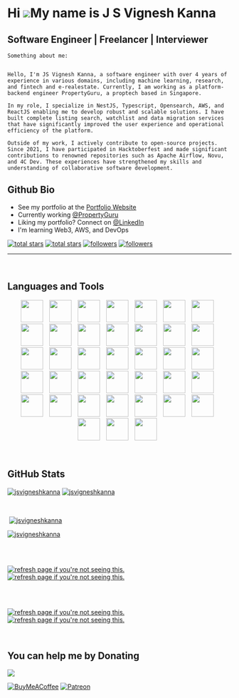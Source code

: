 # Hi ![](https://user-images.githubusercontent.com/18350557/176309783-0785949b-9127-417c-8b55-ab5a4333674e.gif)My name is J S Vignesh Kanna

## Software Engineer | Freelancer | Interviewer

```
Something about me:


Hello, I'm JS Vignesh Kanna, a software engineer with over 4 years of experience in various domains, including machine learning, research, and fintech and e-realestate. Currently, I am working as a platform-backend engineer PropertyGuru, a proptech based in Singapore.

In my role, I specialize in NestJS, Typescript, Opensearch, AWS, and ReactJS enabling me to develop robust and scalable solutions. I have built complete listing search, watchlist and data migration services that have significantly improved the user experience and operational efficiency of the platform.

Outside of my work, I actively contribute to open-source projects. Since 2021, I have participated in Hacktoberfest and made significant contributions to renowned repositories such as Apache Airflow, Novu, and 4C Dev. These experiences have strengthened my skills and understanding of collaborative software development.

```

<h2>Github Bio</h2>

- See my portfolio at the [Portfolio Website](https://jsvigneshkanna.netlify.app/)
- Currently working [@PropertyGuru](https://www.propertyguru.com.sg/)
- Liking my portfolio? Connect on [@LinkedIn](https://www.linkedin.com/in/jsvigneshkanna/)
- I'm learning Web3, AWS, and DevOps

<p align="left"> 
  <a href="https://github.com/jsvigneshkanna?tab=repositories&sort=stargazers#gh-light-mode-only">
    <img alt="total stars" title="Total stars on GitHub" src="https://custom-icon-badges.demolab.com/github/stars/jsvigneshkanna?color=3ea97d&style=for-the-badge&labelColor=40b682&logo=star#gh-light-mode-only"/></a>
  
  <a href="https://github.com/jsvigneshkanna?tab=repositories&sort=stargazers#gh-dark-mode-only">
    <img alt="total stars" title="Total stars on GitHub" src="https://custom-icon-badges.demolab.com/github/stars/jsvigneshkanna?color=c691e9&style=for-the-badge&labelColor=655489&logo=star#gh-dark-mode-only"/></a>
  
  <a href="https://github.com/jsvigneshkanna?tab=followers#gh-light-mode-only">
    <img alt="followers" title="Follow me on Github" src="https://custom-icon-badges.demolab.com/github/followers/jsvigneshkanna?color=2c4954&labelColor=2c3e50&style=for-the-badge&logo=person-add&label=Follow&logoColor=white#gh-light-mode-only"/></a>
    
  <a href="https://github.com/jsvigneshkanna?tab=followers#gh-dark-mode-only">
    <img alt="followers" title="Follow me on Github" src="https://custom-icon-badges.demolab.com/github/followers/jsvigneshkanna?color=f9e692&labelColor=f9e692&style=for-the-badge&logo=person-add&label=Follow&logoColor=white#gh-dark-mode-only"/></a>
</p>

---

<br />
<h2>Languages and Tools</h2> 
<p align="center">

<img width="50px" style="padding-right: 10px;" src="https://skillicons.dev/icons?i=js"  />
<img width="50px" style="padding-right: 10px;" src="https://skillicons.dev/icons?i=html"  />
<img width="50px" style="padding-right: 10px;" src="https://skillicons.dev/icons?i=css"  />
<img width="50px" style="padding-right: 10px;" src="https://skillicons.dev/icons?i=bootstrap"  />
<img width="50px" style="padding-right: 10px;" src="https://skillicons.dev/icons?i=ts"  />
<img width="50px" style="padding-right: 10px;" src="https://skillicons.dev/icons?i=py"  />
<img width="50px" style="padding-right: 10px;" src="https://skillicons.dev/icons?i=express"  />
<img width="50px" style="padding-right: 10px;" src="https://skillicons.dev/icons?i=nest"  />
<img width="50px" style="padding-right: 10px;" src="https://skillicons.dev/icons?i=figma"  />
<img width="50px" style="padding-right: 10px;" src="https://skillicons.dev/icons?i=git"  />
<img width="50px" style="padding-right: 10px;" src="https://skillicons.dev/icons?i=github"  />
<img width="50px" style="padding-right: 10px;" src="https://skillicons.dev/icons?i=java"  />
<img width="50px" style="padding-right: 10px;" src="https://skillicons.dev/icons?i=mongodb"  />
<img width="50px" style="padding-right: 10px;" src="https://skillicons.dev/icons?i=mysql"  />
<img width="50px" style="padding-right: 10px;" src="https://skillicons.dev/icons?i=postgres"  />
<img width="50px" style="padding-right: 10px;" src="https://skillicons.dev/icons?i=redis"  />
<img width="50px" style="padding-right: 10px;" src="https://skillicons.dev/icons?i=linux"  />
<img width="50px" style="padding-right: 10px;" src="https://skillicons.dev/icons?i=nextjs"  />
<img width="50px" style="padding-right: 10px;" src="https://skillicons.dev/icons?i=react"  />
<img width="50px" style="padding-right: 10px;" src="https://skillicons.dev/icons?i=solidity"  />
<img width="50px" style="padding-right: 10px;" src="https://skillicons.dev/icons?i=tailwind"  />
<img width="50px" style="padding-right: 10px;" src="https://skillicons.dev/icons?i=vscode"  />
<img width="50px" style="padding-right: 10px;" src="https://skillicons.dev/icons?i=bash"  />
<img width="50px" style="padding-right: 10px;" src="https://skillicons.dev/icons?i=firebase"  />
<img width="50px" style="padding-right: 10px;" src="https://skillicons.dev/icons?i=supabase"  />
<img width="50px" style="padding-right: 10px;" src="https://skillicons.dev/icons?i=aws"  />
<img width="50px" style="padding-right: 10px;" src="https://skillicons.dev/icons?i=docker"  />
<img width="50px" style="padding-right: 10px;" src="https://skillicons.dev/icons?i=nginx"  />
<img width="50px" style="padding-right: 10px;" src="https://skillicons.dev/icons?i=jest"  />
<img width="50px" style="padding-right: 10px;" src="https://skillicons.dev/icons?i=md"  />
<img width="50px" style="padding-right: 10px;" src="https://skillicons.dev/icons?i=nodejs"  />
<img width="50px" style="padding-right: 10px;" src="https://skillicons.dev/icons?i=postman"  />
<img width="50px" style="padding-right: 10px;" src="https://skillicons.dev/icons?i=vim"  />
<img width="50px" style="padding-right: 10px;" src="https://skillicons.dev/icons?i=elasticsearch"  />
<img width="50px" style="padding-right: 10px;" src="https://skillicons.dev/icons?i=docker"  />
<img width="50px" style="padding-right: 10px;" src="https://skillicons.dev/icons?i=kubernetes"  />
<img width="50px" style="padding-right: 10px;" src="https://skillicons.dev/icons?i=php"  />
<img width="50px" style="padding-right: 10px;" src="https://skillicons.dev/icons?i=npm"  />

</p>
<br />

## GitHub Stats

<p><a href="https://github.com/jsvigneshkanna#gh-dark-mode-only" target="_blank"><img align="center" src="https://github-readme-stats-git-master-simplysabir.vercel.app/api/top-langs/?username=jsvigneshkanna&langs_count=6&show_icon=true&layout=compact&theme=nightowl#gh-dark-mode-only" alt="jsvigneshkanna" /></a>
  <a href="https://github.com/jsvigneshkanna#gh-light-mode-only" target="_blank"><img align="center" src="https://github-readme-stats-git-master-simplysabir.vercel.app/api/top-langs/?username=jsvigneshkanna&langs_count=6&show_icon=true&layout=compact&theme=vue#gh-light-mode-only" alt="jsvigneshkanna" /></a>
</p>
<br />

<p>&nbsp;<a href="https://github.com/jsvigneshkanna#gh-dark-mode-only" target="_blank"><img align="center" src="https://github-readme-stats-git-master-simplysabir.vercel.app/api?username=jsvigneshkanna&count_private=true&show_icons=true&theme=nightowl#gh-dark-mode-only" alt="jsvigneshkanna" /></a>

<a href="https://github.com/jsvigneshkanna#gh-light-mode-only" target="_blank"><img align="center" src="https://github-readme-stats-git-master-simplysabir.vercel.app/api?username=jsvigneshkanna&count_private=true&show_icons=true&theme=vue#gh-light-mode-only" alt="jsvigneshkanna" /></a>

</p> 
<br>
<br />

<p><a href="https://github.com/jsvigneshkanna#gh-dark-mode-only" target="_blank"><img align="center" src="https://github-readme-streak-stats-seven-chi.vercel.app?user=jsvigneshkanna&theme=nightowl#gh-dark-mode-only" alt="refresh page if you're not seeing this." /></a>
<a href="https://github.com/jsvigneshkanna#gh-light-mode-only" target="_blank"><img align="center" src="https://github-readme-streak-stats-seven-chi.vercel.app?user=jsvigneshkanna&theme=vue#gh-light-mode-only" alt="refresh page if you're not seeing this." /></a></p>
<br/>
<br />

<p><a href="https://github.com/jsvigneshkanna#gh-dark-mode-only" target="_blank"><img align="center" src="https://github-readme-activity-graph.vercel.app/graph?username=jsvigneshkanna&theme=nightowl#gh-dark-mode-only" alt="refresh page if you're not seeing this." /></a>
<a href="https://github.com/jsvigneshkanna#gh-light-mode-only" target="_blank"><img align="center" src="https://github-readme-activity-graph.vercel.app/graph?username=jsvigneshkanna&theme=vue#gh-light-mode-only" alt="refresh page if you're not seeing this." /></a></p>
<br/>

## You can help me by Donating

[![](https://visitcount.itsvg.in/api?id=jsvigneshkanna&icon=0&color=1)](https://visitcount.itsvg.in)

[![BuyMeACoffee](https://img.shields.io/badge/Buy%20Me%20a%20Coffee-ffdd00?style=for-the-badge&logo=buy-me-a-coffee&logoColor=black)](https://buymeacoffee.com/jsvigneshkanna) [![Patreon](https://img.shields.io/badge/Patreon-F96854?style=for-the-badge&logo=patreon&logoColor=white)](https://www.patreon.com/user?u=85229311)
